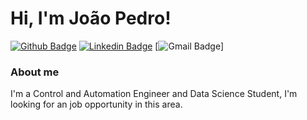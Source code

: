# Hi, I'm João Pedro! 

[![Github Badge](https://img.shields.io/badge/-Github-000?style=flat-square&logo=Github&logoColor=white&link=https://github.com/jpgeliziario)](https://github.com/jpgeliziario)
[![Linkedin Badge](https://img.shields.io/badge/-LinkedIn-blue?style=flat-square&logo=Linkedin&logoColor=white&link=www.linkedin.com/in/joaopedrogarciaeliziario)](www.linkedin.com/in/joaopedrogarciaeliziario)
[![Gmail Badge](https://img.shields.io/badge/-Gmail-FF0000?style=flat-square&labelColor=FF0000&logo=gmail&logoColor=white&link=mailto:<jpgeliziario@gmail.com>)]


### About me
I'm a Control and Automation Engineer and Data Science Student, I'm looking for an job opportunity in this area.
